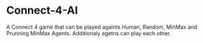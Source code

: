 # Connect-4-AI
A Connect 4 game that can be played againts Human, Random, MinMax and Prunning MinMax Agents. Additionaly agetns can play each other.
